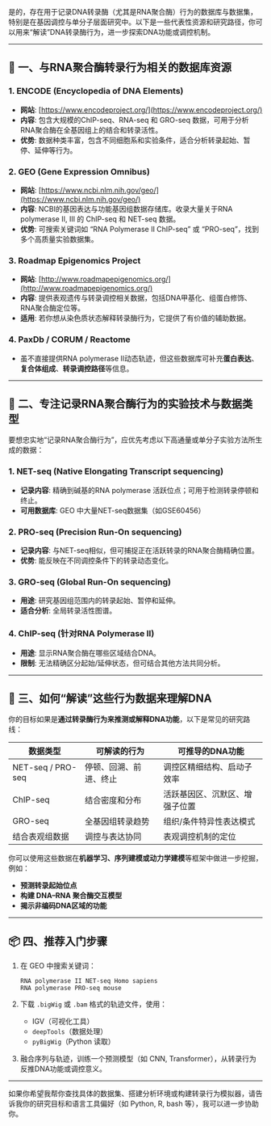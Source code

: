 是的，存在用于记录DNA转录酶（尤其是RNA聚合酶）行为的数据库与数据集，特别是在基因调控与单分子层面研究中。以下是一些代表性资源和研究路径，你可以用来“解读”DNA转录酶行为，进一步探索DNA功能或调控机制。

---

## 🔬 一、与RNA聚合酶转录行为相关的数据库资源

### 1. **ENCODE (Encyclopedia of DNA Elements)**

* **网站**: [https://www.encodeproject.org/](https://www.encodeproject.org/)
* **内容**: 包含大规模的ChIP-seq、RNA-seq 和 GRO-seq 数据，可用于分析RNA聚合酶在全基因组上的结合和转录活性。
* **优势**: 数据种类丰富，包含不同细胞系和实验条件，适合分析转录起始、暂停、延伸等行为。

### 2. **GEO (Gene Expression Omnibus)**

* **网站**: [https://www.ncbi.nlm.nih.gov/geo/](https://www.ncbi.nlm.nih.gov/geo/)
* **内容**: NCBI的基因表达与功能基因组数据存储库。收录大量关于RNA polymerase II, III 的 ChIP-seq 和 NET-seq 数据。
* **优势**: 可搜索关键词如 “RNA Polymerase II ChIP-seq” 或 “PRO-seq”，找到多个高质量实验数据集。

### 3. **Roadmap Epigenomics Project**

* **网站**: [http://www.roadmapepigenomics.org/](http://www.roadmapepigenomics.org/)
* **内容**: 提供表观遗传与转录调控相关数据，包括DNA甲基化、组蛋白修饰、RNA聚合酶定位等。
* **适用**: 若你想从染色质状态解释转录酶行为，它提供了有价值的辅助数据。

### 4. **PaxDb / CORUM / Reactome**

* 虽不直接提供RNA polymerase II动态轨迹，但这些数据库可补充**蛋白表达**、**复合体组成**、**转录调控路径**等信息。

---

## 🧪 二、专注记录RNA聚合酶行为的实验技术与数据类型

要想忠实地“记录RNA聚合酶行为”，应优先考虑以下高通量或单分子实验方法所生成的数据：

### 1. **NET-seq (Native Elongating Transcript sequencing)**

* **记录内容**: 精确到碱基的RNA polymerase 活跃位点；可用于检测转录停顿和终止。
* **可用数据库**: GEO 中大量NET-seq数据集（如GSE60456）

### 2. **PRO-seq (Precision Run-On sequencing)**

* **记录内容**: 与NET-seq相似，但可捕捉正在活跃转录的RNA聚合酶精确位置。
* **优势**: 能反映在不同调控条件下的转录动态变化。

### 3. **GRO-seq (Global Run-On sequencing)**

* **用途**: 研究基因组范围内的转录起始、暂停和延伸。
* **适合分析**: 全局转录活性图谱。

### 4. **ChIP-seq (针对RNA Polymerase II)**

* **用途**: 显示RNA聚合酶在哪些区域结合DNA。
* **限制**: 无法精确区分起始/延伸状态，但可结合其他方法共同分析。

---

## 🧠 三、如何“解读”这些行为数据来理解DNA

你的目标如果是**通过转录酶行为来推测或解释DNA功能**，以下是常见的研究路线：

| 数据类型              | 可解读的行为      | 可推导的DNA功能       |
| ----------------- | ----------- | --------------- |
| NET-seq / PRO-seq | 停顿、回溯、前进、终止 | 调控区精细结构、启动子效率   |
| ChIP-seq          | 结合密度和分布     | 活跃基因区、沉默区、增强子位置 |
| GRO-seq           | 全基因组转录趋势    | 组织/条件特异性表达模式    |
| 结合表观组数据           | 调控与表达协同     | 表观调控机制的定位       |

你可以使用这些数据在**机器学习、序列建模或动力学建模**等框架中做进一步挖掘，例如：

* **预测转录起始位点**
* **构建 DNA–RNA 聚合酶交互模型**
* **揭示非编码DNA区域的功能**

---

## 📦 四、推荐入门步骤

1. 在 GEO 中搜索关键词：

   ```
   RNA polymerase II NET-seq Homo sapiens
   RNA polymerase PRO-seq mouse
   ```

2. 下载 `.bigWig` 或 `.bam` 格式的轨迹文件，使用：

   * IGV（可视化工具）
   * `deepTools`（数据处理）
   * `pyBigWig`（Python 读取）

3. 融合序列与轨迹，训练一个预测模型（如 CNN, Transformer），从转录行为反推DNA功能或调控意义。

---

如果你希望我帮你查找具体的数据集、搭建分析环境或构建转录行为模拟器，请告诉我你的研究目标和语言工具偏好（如 Python, R, bash 等），我可以进一步协助你。

